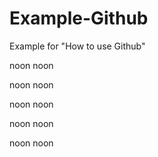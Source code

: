 # Example-Github
Example for "How to use Github"

noon noon

noon noon

noon noon

noon noon

noon noon
